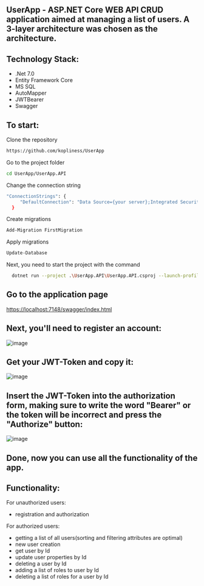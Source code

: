 ## UserApp - ASP.NET Core WEB API CRUD application aimed at managing a list of users. A 3-layer architecture was chosen as the architecture.
## Technology Stack:
 - .Net 7.0
 - Entity Framework Core
 - MS SQL
 - AutoMapper
 - JWTBearer
 - Swagger

## To start: 
Clone the repository
```bash
https://github.com/kopliness/UserApp
```
Go to the project folder
```bash
cd UserApp/UserApp.API
```
Change the connection string
```bash
"ConnectionStrings": {
     "DefaultConnection": "Data Source={your server};Integrated Security=True;Initial Catalog=Users;MultipleActiveResultSets=True;TrustServerCertificate=True"
  }
```
Create migrations
```bash
Add-Migration FirstMigration
```
Apply migrations
```bash
Update-Database
```
Next, you need to start the project with the command
```bash
  dotnet run --project .\UserApp.API\UserApp.API.csproj --launch-profile https
```
## Go to the application page
[https://localhost:7148/swagger/index.html](https://localhost:44322/swagger/index.html)

## Next, you'll need to register an account:
![image](https://github.com/kopliness/UserApp/assets/92124944/d677e29a-8d16-466c-94b1-17f80c0f73fb)

## Get your JWT-Token and copy it:
![image](https://github.com/kopliness/UserApp/assets/92124944/bc5f47f0-a46e-468c-8bff-656986b7db2f)

## Insert the JWT-Token into the authorization form, making sure to write the word "Bearer" or the token will be incorrect and press the "Authorize" button:
![image](https://github.com/kopliness/UserApp/assets/92124944/56967d78-0095-4045-8686-b6fe9b9bc40a)

## Done, now you can use all the functionality of the app.

## Functionality:

For unauthorized users: 
- registration and authorization

For authorized users:
- getting a list of all users(sorting and filtering attributes are optimal)
- new user creation
- get user by Id
- update user properties by Id
- deleting a user by Id
- adding a list of roles to user by Id
- deleting a list of roles for a user by Id
